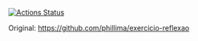 [![Actions Status](https://github.com/henriqueblang/exercicio-reflexao/workflows/build/badge.svg)](https://github.com/henriqueblang/exercicio-reflexao/actions)

Original: https://github.com/phillima/exercicio-reflexao